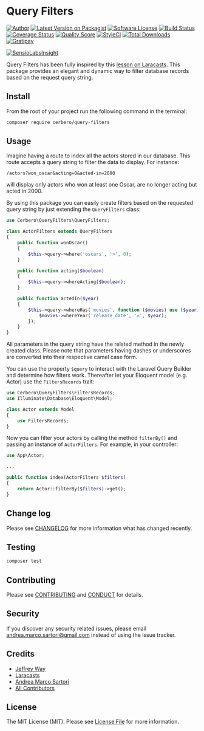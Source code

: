 # Query Filters

[![Author][ico-author]][link-author]
[![Latest Version on Packagist][ico-version]][link-packagist]
[![Software License][ico-license]](LICENSE.md)
[![Build Status][ico-travis]][link-travis]
[![Coverage Status][ico-scrutinizer]][link-scrutinizer]
[![Quality Score][ico-code-quality]][link-code-quality]
[![StyleCI][ico-styleci]][link-styleci]
[![Total Downloads][ico-downloads]][link-downloads]
[![Gratipay][ico-gratipay]][link-gratipay]

[![SensioLabsInsight][ico-sensiolabs]][link-sensiolabs]

Query Filters has been fully inspired by this [lesson on Laracasts](https://laracasts.com/series/eloquent-techniques/episodes/4).
This package provides an elegant and dynamic way to filter database records based on the request query string.

## Install

From the root of your project run the following command in the terminal:

``` bash
composer require cerbero/query-filters
```

## Usage

Imagine having a route to index all the actors stored in our database.
This route accepts a query string to filter the data to display. For instance:

```
/actors?won_oscar&acting=0&acted-in=2000
```

will display only actors who won at least one Oscar, are no longer acting but acted in 2000.

By using this package you can easily create filters based on the requested query string by just extending the `QueryFilters` class:

``` php
use Cerbero\QueryFilters\QueryFilters;

class ActorFilters extends QueryFilters
{
    public function wonOscar()
    {
        $this->query->where('oscars', '>', 0);
    }

    public function acting($boolean)
    {
        $this->query->whereActing($boolean);
    }

    public function actedIn($year)
    {
        $this->query->whereHas('movies', function ($movies) use ($year) {
            $movies->whereYear('release_date', '=', $year);
        });
    }
}
```

All parameters in the query string have the related method in the newly created class.
Please note that parameters having dashes or underscores are converted into their respective camel case form.

You can use the property `$query` to interact with the Laravel Query Builder and determine how filters work.
Thereafter let your Eloquent model (e.g. Actor) use the `FiltersRecords` trait:

``` php
use Cerbero\QueryFilters\FiltersRecords;
use Illuminate\Database\Eloquent\Model;

class Actor extends Model
{
    use FiltersRecords;
}
```

Now you can filter your actors by calling the method `filterBy()` and passing an instance of `ActorFilters`.
For example, in your controller:

``` php
use App\Actor;

...

public function index(ActorFilters $filters)
{
    return Actor::filterBy($filters)->get();
}
```

## Change log

Please see [CHANGELOG](CHANGELOG.md) for more information what has changed recently.

## Testing

``` bash
composer test
```

## Contributing

Please see [CONTRIBUTING](CONTRIBUTING.md) and [CONDUCT](CONDUCT.md) for details.

## Security

If you discover any security related issues, please email andrea.marco.sartori@gmail.com instead of using the issue tracker.

## Credits

- [Jeffrey Way](https://github.com/JeffreyWay)
- [Laracasts](https://laracasts.com)
- [Andrea Marco Sartori][link-author]
- [All Contributors][link-contributors]

## License

The MIT License (MIT). Please see [License File](LICENSE.md) for more information.

[ico-author]: http://img.shields.io/badge/author-@cerbero90-blue.svg?style=flat-square
[ico-version]: https://img.shields.io/packagist/v/cerbero/query-filters.svg?style=flat-square
[ico-license]: https://img.shields.io/badge/license-MIT-brightgreen.svg?style=flat-square
[ico-travis]: https://img.shields.io/travis/cerbero90/query-filters/master.svg?style=flat-square
[ico-scrutinizer]: https://img.shields.io/scrutinizer/coverage/g/cerbero90/query-filters.svg?style=flat-square
[ico-code-quality]: https://img.shields.io/scrutinizer/g/cerbero90/query-filters.svg?style=flat-square
[ico-styleci]: https://styleci.io/repos/57024205/shield
[ico-downloads]: https://img.shields.io/packagist/dt/cerbero/query-filters.svg?style=flat-square
[ico-gratipay]: https://img.shields.io/gratipay/cerbero.svg?style=flat-square
[ico-sensiolabs]: https://insight.sensiolabs.com/projects/fe5cb80b-d49f-46e6-b94b-79c6087b5c13/big.png

[link-author]: https://twitter.com/cerbero90
[link-packagist]: https://packagist.org/packages/cerbero/query-filters
[link-travis]: https://travis-ci.org/cerbero90/query-filters
[link-scrutinizer]: https://scrutinizer-ci.com/g/cerbero90/query-filters/code-structure
[link-code-quality]: https://scrutinizer-ci.com/g/cerbero90/query-filters
[link-styleci]: https://styleci.io/repos/57024205
[link-downloads]: https://packagist.org/packages/cerbero/query-filters
[link-gratipay]: https://gratipay.com/cerbero
[link-sensiolabs]: https://insight.sensiolabs.com/projects/fe5cb80b-d49f-46e6-b94b-79c6087b5c13
[link-contributors]: ../../contributors
